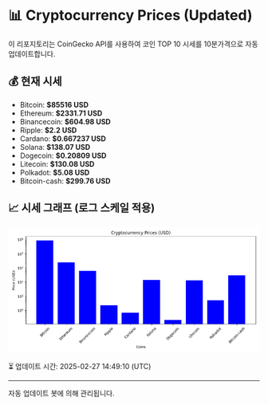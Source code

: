
# 📊 Cryptocurrency Prices (Updated)

이 리포지토리는 CoinGecko API를 사용하여 코인 TOP 10 시세를 10분가격으로 자동 업데이트합니다.

## 💰 현재 시세
- Bitcoin: **$85516 USD**
- Ethereum: **$2331.71 USD**
- Binancecoin: **$604.98 USD**
- Ripple: **$2.2 USD**
- Cardano: **$0.667237 USD**
- Solana: **$138.07 USD**
- Dogecoin: **$0.20809 USD**
- Litecoin: **$130.08 USD**
- Polkadot: **$5.08 USD**
- Bitcoin-cash: **$299.76 USD**

## 📈 시세 그래프 (로그 스케일 적용)
![Crypto Prices](crypto_prices.png)

⏳ 업데이트 시간: 2025-02-27 14:49:10 (UTC)

---
자동 업데이트 봇에 의해 관리됩니다.
